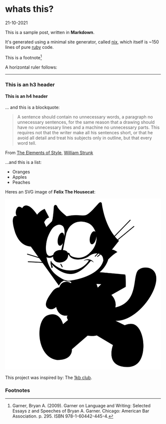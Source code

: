 # whats this?

21-10-2021

This is a sample post, written in **Markdown**.

It's generated using a minimal site generator, called [nix][nix], 
which itself is ~150 lines of pure [ruby][ruby] code.

This is a footnote[^1]

A horizontal ruler follows:

---

### This is an h3 header

#### This is an h4 header

... and this is a blockquote:

> A sentence should contain no unnecessary words, a paragraph no unnecessary 
> sentences, for the same reason that a drawing should have no unnecessary 
> lines and a machine no unnecessary parts. This requires not that the writer 
> make all his sentences short, or that he avoid all detail and treat his 
> subjects only in outline, but that every word tell.

From [The Elements of Style][eos], [William Strunk][ws]

...and this is a list:

- Oranges
- Apples
- Peaches

Heres an SVG image of **Felix The Housecat**:

![Felix the Housecat, the cartoon](/public/felix.svg "Felix the Housecat")

This project was inspired by: The [1kb club][1kb].
 
[1kb]: https://1kb.club/
[bp]: https://en.wikipedia.org/wiki/Blaise_Pascal
[eos]: https://en.wikipedia.org/wiki/The_Elements_of_Style
[ws]: https://en.wikipedia.org/wiki/William_Strunk_Jr.

### Footnotes

[^1]: Garner, Bryan A. (2009). Garner on Language and Writing: Selected Essays z
      and Speeches of Bryan A. Garner. Chicago: American Bar Association. p. 295. 
      ISBN 978-1-60442-445-4.
      
[ruby]: https://www.ruby-lang.org/en/
[nix]: https://github.com/nicholaswmin/nix
